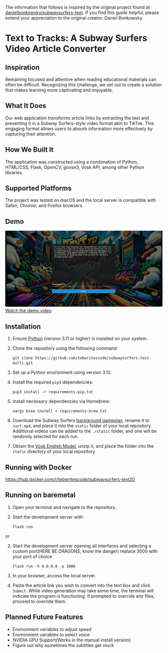 The information that follows is inspired by the original project found at [danielbonkowsky/subwaysurfers-text](https://github.com/danielbonkowsky/subwaysurfers-text). If you find this guide helpful, please extend your appreciation to the original creator, Daniel Bonkowsky.

# Text to Tracks: A Subway Surfers Video Article Converter

## Inspiration
Remaining focused and attentive when reading educational materials can often be difficult. Recognizing this challenge, we set out to create a solution that makes learning more captivating and enjoyable.

## What It Does
Our web application transforms article links by extracting the text and presenting it in a Subway Surfers-style video format akin to TikTok. This engaging format allows users to absorb information more effectively by capturing their attention.

## How We Built It
The application was constructed using a combination of Python, HTML/CSS, Flask, OpenCV, goose3, Vosk API, among other Python libraries.

## Supported Platforms
The project was tested on macOS and the local server is compatible with Safari, Chrome, and Firefox browsers.

## Demo
![Screenshot of Subway Surfers - Text](./demo/screenshot.png)
[Watch the demo video](./demo/demo_output.mp4)

## Installation

1. Ensure [Python](https://www.python.org/) (version 3.11 or higher) is installed on your system.

2. Clone the repository using the following command:
   ```
   git clone https://github.com/tebwritescode/subwaysurfers-text-multi.git
   ```

3. Set up a Python environment using version 3.12.

4. Install the required `pip3` dependencies:
   ```
   pip3 install -r requirements-pip.txt
   ```

5. Install necessary dependencies via Homebrew:
   ```
   xargs brew install < requirements-brew.txt
   ```

6. Download the Subway Surfers [background gameplay](https://drive.google.com/file/d/1ZyFZKIB1HiZM_XDQPRRiiAIvU4sgl10k/view?usp=drive_link), rename it to `surf.mp4`, and place it into the `static` folder of your local repository. Additional videos can be added to the `./static` folder, and one will be randomly selected for each run.

7. Obtain the [Vosk English Model](https://alphacephei.com/vosk/models/vosk-model-en-us-0.22.zip), unzip it, and place the folder into the `static` directory of your local repository.

## Running with Docker
https://hub.docker.com/r/tebwritescode/subwaysurfers-text20

## Running on baremetal

1. Open your terminal and navigate to the repository.

2. Start the development server with:
   ```
   flask run
   ```

or

2. Start the development server opening all interfaces and selecting a custom port(HERE BE DRAGONS, know the danger) replace 3000 with your port of choice
   ```
   flask run -h 0.0.0.0 -p 3000
   ```

3. In your browser, access the local server.

4. Paste the article link you wish to convert into the text box and click `Submit`. While video generation may take some time, the terminal will indicate the program is functioning. If prompted to override any files, proceed to override them.


## Planned Future Features
 - Environment variables to adjust speed
 - Environment variables to select voice
 - NVIDIA GPU Support(Works in the manual install version)
 - Figure out why sometimes the subtitles get stuck
